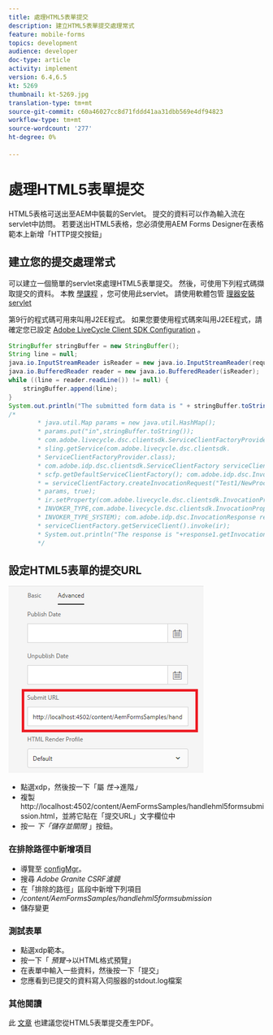 ```yaml
---
title: 處理HTML5表單提交
description: 建立HTML5表單提交處理常式
feature: mobile-forms
topics: development
audience: developer
doc-type: article
activity: implement
version: 6.4,6.5
kt: 5269
thumbnail: kt-5269.jpg
translation-type: tm+mt
source-git-commit: c60a46027cc8d71fddd41aa31dbb569e4df94823
workflow-type: tm+mt
source-wordcount: '277'
ht-degree: 0%

---
```



# 處理HTML5表單提交

HTML5表格可送出至AEM中裝載的Servlet。 提交的資料可以作為輸入流在servlet中訪問。 若要送出HTML5表格，您必須使用AEM Forms Designer在表格範本上新增「HTTP提交按鈕」

## 建立您的提交處理常式

可以建立一個簡單的servlet來處理HTML5表單提交。 然後，可使用下列程式碼擷取提交的資料。 本教 [學課程](assets/html5-submit-handler.zip) ，您可使用此servlet。 請使用軟體包管 [理器安裝](assets/html5-submit-handler.zip)[servlet](http://localhost:4502/crx/packmgr/index.jsp)

第9行的程式碼可用來叫用J2EE程式。 如果您要使用程式碼來叫用J2EE程式，請確定您已設定 [Adobe LiveCycle Client SDK Configuration](https://helpx.adobe.com/aem-forms/6/submit-form-data-livecycle-process.html) 。

```java
StringBuffer stringBuffer = new StringBuffer();
String line = null;
java.io.InputStreamReader isReader = new java.io.InputStreamReader(request.getInputStream(), "UTF-8");
java.io.BufferedReader reader = new java.io.BufferedReader(isReader);
while ((line = reader.readLine()) != null) {
    stringBuffer.append(line);
}
System.out.println("The submitted form data is " + stringBuffer.toString());
/*
        * java.util.Map params = new java.util.HashMap();
        * params.put("in",stringBuffer.toString());
        * com.adobe.livecycle.dsc.clientsdk.ServiceClientFactoryProvider scfp =
        * sling.getService(com.adobe.livecycle.dsc.clientsdk.
        * ServiceClientFactoryProvider.class);
        * com.adobe.idp.dsc.clientsdk.ServiceClientFactory serviceClientFactory =
        * scfp.getDefaultServiceClientFactory(); com.adobe.idp.dsc.InvocationRequest ir
        * = serviceClientFactory.createInvocationRequest("Test1/NewProcess1", "invoke",
        * params, true);
        * ir.setProperty(com.adobe.livecycle.dsc.clientsdk.InvocationProperties.
        * INVOKER_TYPE,com.adobe.livecycle.dsc.clientsdk.InvocationProperties.
        * INVOKER_TYPE_SYSTEM); com.adobe.idp.dsc.InvocationResponse response1 =
        * serviceClientFactory.getServiceClient().invoke(ir);
        * System.out.println("The response is "+response1.getInvocationId());
        */
```


## 設定HTML5表單的提交URL

![submit-url](assets/submit-url.PNG)

* 點選xdp，然後按一下「屬 _性_->進階&#x200B;_」_
* 複製http://localhost:4502/content/AemFormsSamples/handlehml5formsubmission.html，並將它貼在「提交URL」文字欄位中
* 按一 _下「儲存並關閉_ 」按鈕。

### 在排除路徑中新增項目

* 導覽至 [configMgr](http://localhost:4502/system/console/configMgr)。
* 搜尋 _Adobe Granite CSRF濾鏡_
* 在「排除的路徑」區段中新增下列項目
* _/content/AemFormsSamples/handlehml5formsubmission_
* 儲存變更

### 測試表單

* 點選xdp範本。
* 按一下「 _預覽_->以HTML格式預覽」
* 在表單中輸入一些資料，然後按一下「提交」
* 您應看到已提交的資料寫入伺服器的stdout.log檔案

### 其他閱讀

此 [文章](https://docs.adobe.com/content/help/en/experience-manager-learn/forms/document-services/generate-pdf-from-mobile-form-submission-article.html) 也建議您從HTML5表單提交產生PDF。





